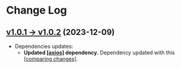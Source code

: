 # Change Log

## [v1.0.1 → v1.0.2](https://github.com/keift/quick-minifier/compare/v1.0.1...v1.0.2) (2023-12-09)

  * Dependencies updates:
    * **Updated [[axios]](https://github.com/axios/axios) dependency.** Dependency updated with this [[comparing changes]](https://github.com/axios/axios/compare/v0.26.1...v0.27.2).